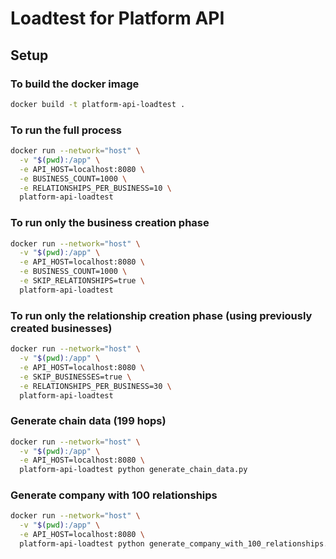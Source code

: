 # Loadtest for Platform API

## Setup


### To build the docker image
```bash
docker build -t platform-api-loadtest .
```

### To run the full process
```bash
docker run --network="host" \
  -v "$(pwd):/app" \
  -e API_HOST=localhost:8080 \
  -e BUSINESS_COUNT=1000 \
  -e RELATIONSHIPS_PER_BUSINESS=10 \
  platform-api-loadtest
```

### To run only the business creation phase

```bash
docker run --network="host" \
  -v "$(pwd):/app" \
  -e API_HOST=localhost:8080 \
  -e BUSINESS_COUNT=1000 \
  -e SKIP_RELATIONSHIPS=true \
  platform-api-loadtest
```

### To run only the relationship creation phase (using previously created businesses)

```bash
docker run --network="host" \
  -v "$(pwd):/app" \
  -e API_HOST=localhost:8080 \
  -e SKIP_BUSINESSES=true \
  -e RELATIONSHIPS_PER_BUSINESS=30 \
  platform-api-loadtest
```

### Generate chain data (199 hops)

```bash
docker run --network="host" \
  -v "$(pwd):/app" \
  -e API_HOST=localhost:8080 \
  platform-api-loadtest python generate_chain_data.py
```

### Generate company with 100 relationships

```bash
docker run --network="host" \
  -v "$(pwd):/app" \
  -e API_HOST=localhost:8080 \
  platform-api-loadtest python generate_company_with_100_relationships.py
```
